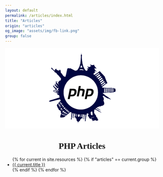 ```yaml
---
layout: default
permalink: /articles/index.html
title: "Articles"
origin: "articles"
og_image: "assets/img/fb-link.png"
group: false
---
```

<div style="text-align:center;">
    <img src="/assets/img/fb-link.png" alt="PHP FAQ">
</div>

<h1 style="font-family:Audiowide;text-align:center">PHP Articles</h1>

<ul>
{% for current in site.resources %}
    {% if "articles" == current.group  %}
        <li>
            <a href="{{ current.url }}">{{ current.title }}</a>
        </li>
    {% endif %}
{% endfor %}
</ul>